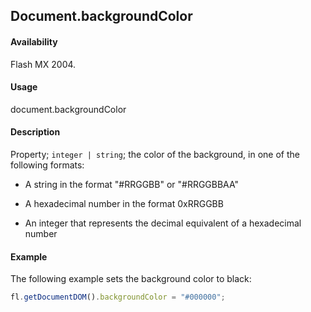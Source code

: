 ## Document.backgroundColor

#### Availability

Flash MX 2004.

#### Usage

document.backgroundColor

#### Description

Property; `integer | string`; the color of the background, in one of the following formats:

- A string in the format "#RRGGBB" or "#RRGGBBAA"

- A hexadecimal number in the format 0xRRGGBB

- An integer that represents the decimal equivalent of a hexadecimal number

#### Example

The following example sets the background color to black:

```javascript
fl.getDocumentDOM().backgroundColor = "#000000";
```
